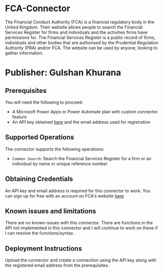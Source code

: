 # FCA-Connector

The Financial Conduct Authority (FCA) is a financial regulatory body in the United Kingdom. Their website allows people to search the Financial Services Register for firms and individuals and the activities firms have permissions for. The Financial Services Register is a public record of firms, individuals and other bodies that are authorised by the Prudential Regulation Authority (PRA) and/or FCA. The website can be used by anyone, looking to gather information.

# Publisher: Gulshan Khurana

## Prerequisites

You will need the following to proceed:
* A Microsoft Power Apps or Power Automate plan with custom connector feature
* An API key obtained [here](https://register.fca.org.uk/Developer/s/) and the email address used for registration

## Supported Operations

The connector supports the following operations:
* `Common Search`: Search the Financial Services Register for a firm or an individual by name or unique reference number


## Obtaining Credentials

An API key and email address is required for this connector to work. You can sign up for free with an account on FCA's website [here](https://register.fca.org.uk/Developer/s/registernewuser)

## Known issues and limitations

There are no known issues with this connector. There are functions in the API not implemented in this connector and I will continue to work on these if I can resolve the functions/syntax.

## Deployment Instructions

Upload the connector and create a connection using the API key along with the registered email address from the prerequisites.
